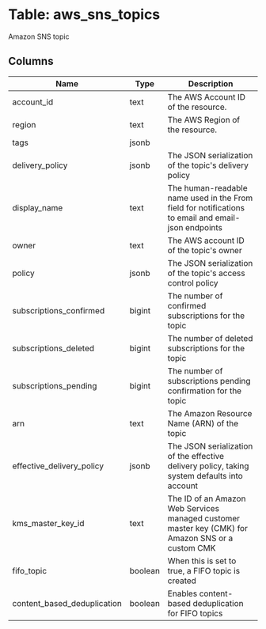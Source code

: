 
# Table: aws_sns_topics
Amazon SNS topic
## Columns
| Name        | Type           | Description  |
| ------------- | ------------- | -----  |
|account_id|text|The AWS Account ID of the resource.|
|region|text|The AWS Region of the resource.|
|tags|jsonb||
|delivery_policy|jsonb|The JSON serialization of the topic's delivery policy|
|display_name|text|The human-readable name used in the From field for notifications to email and email-json endpoints|
|owner|text|The AWS account ID of the topic's owner|
|policy|jsonb|The JSON serialization of the topic's access control policy|
|subscriptions_confirmed|bigint|The number of confirmed subscriptions for the topic|
|subscriptions_deleted|bigint|The number of deleted subscriptions for the topic|
|subscriptions_pending|bigint|The number of subscriptions pending confirmation for the topic|
|arn|text|The Amazon Resource Name (ARN) of the topic|
|effective_delivery_policy|jsonb|The JSON serialization of the effective delivery policy, taking system defaults into account|
|kms_master_key_id|text|The ID of an Amazon Web Services managed customer master key (CMK) for Amazon SNS or a custom CMK|
|fifo_topic|boolean|When this is set to true, a FIFO topic is created|
|content_based_deduplication|boolean|Enables content-based deduplication for FIFO topics|

